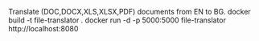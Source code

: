 Translate (DOC,DOCX,XLS,XLSX,PDF) documents from EN to BG.
docker build -t file-translator .
docker run -d -p 5000:5000 file-translator
http://localhost:8080
